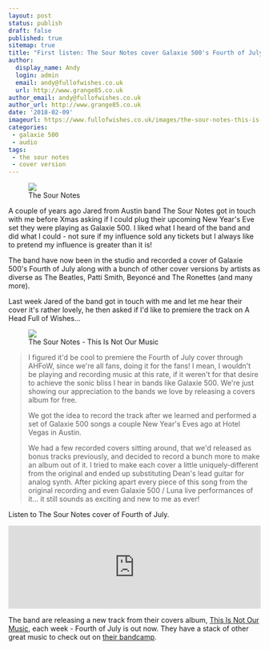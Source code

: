 ```yaml
---
layout: post
status: publish
draft: false
published: true
sitemap: true
title: "First listen: The Sour Notes cover Galaxie 500's Fourth of July"
author:
  display_name: Andy
  login: admin
  email: andy@fullofwishes.co.uk
  url: http://www.grange85.co.uk
author_email: andy@fullofwishes.co.uk
author_url: http://www.grange85.co.uk
date: '2018-02-09'
imageurl: https://www.fullofwishes.co.uk/images/the-sour-notes-this-is-not-our-music.jpg
categories:
 - galaxie 500
 - audio
tags:
 - the sour notes
 - cover version
---
```

<figure><img src="{{site.baseurl}}/images/the-sour-notes.jpg" class="img-responsive" /><figcaption>The Sour Notes</figcaption></figure>
<p class="lead">A couple of years ago Jared from Austin band The Sour Notes got in touch with me before Xmas asking if I could plug their upcoming New Year's Eve set they were playing as Galaxie 500. I liked what I heard of the band and did what I could - not sure if my influence sold any tickets but I always like to pretend my influence is greater than it is!</p>
<p>The band have now been in the studio and recorded a cover of Galaxie 500's Fourth of July along with a bunch of other cover versions by artists as diverse as The Beatles, Patti Smith, Beyonc&eacute; and The Ronettes (and many more).</p>
<p>Last week Jared of the band got in touch with me and let me hear their cover it's rather lovely, he then asked if I'd like to premiere the track on A Head Full of Wishes&hellip;</p>
<div class="col-md-4 pull-right"><figure><img src="{{site.baseurl}}/images/the-sour-notes-this-is-not-our-music.jpg" class="img-responsive" /><figcaption>The Sour Notes - This Is Not Our Music</figcaption></figure></div>
<blockquote>
  <p>I figured it'd be cool to premiere the Fourth of July cover through AHFoW, since we're all fans, doing it for the fans! I mean, I wouldn't be playing and recording music at this rate, if it weren't for that desire to achieve the sonic bliss I hear in bands like Galaxie 500. We're just showing our appreciation to the bands we love by releasing a covers album for free.</p>
  <p>We got the idea to record the track after we learned and performed a set of Galaxie 500 songs a couple New Year's Eves ago at Hotel Vegas in Austin.</p>
  <p>We had a few recorded covers sitting around, that we'd released as bonus tracks previously, and decided to record a bunch more to make an album out of it. I tried to make each cover a little uniquely-different from the original and ended up substituting Dean's lead guitar for analog synth. After picking apart every piece of this song from the original recording and even Galaxie 500 / Luna live performances of it&hellip; it still sounds as exciting and new to me as ever!</p>
</blockquote>

<p>Listen to The Sour Notes cover of Fourth of July.</p>
<iframe width="100%" height="166" scrolling="no" frameborder="no" allow="autoplay" src="https://w.soundcloud.com/player/?url=https%3A//api.soundcloud.com/tracks/385024091&color=%23ff5500&auto_play=false&hide_related=false&show_comments=true&show_user=true&show_reposts=false&show_teaser=true"></iframe>

<p>The band are releasing a new track from their covers album, <a href="https://thesournotes.bandcamp.com/album/this-is-not-our-music-covers-lp">This Is Not Our Music</a>, each week - Fourth of July is out now. They have a stack of other great music to check out on <a href="https://thesournotes.bandcamp.com/">their bandcamp</a>.</p>


